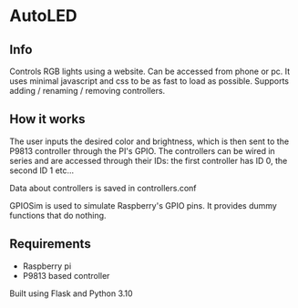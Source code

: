 # AutoLED

## Info

Controls RGB lights using a website. Can be accessed from phone or pc. It uses minimal javascript and css to be as fast
to load as possible. Supports adding / renaming / removing controllers.

## How it works

The user inputs the desired color and brightness, which is then sent to the P9813 controller through the PI's GPIO. The
controllers can be wired in series and are accessed through their IDs: the first controller has ID 0, the second ID 1
etc...

Data about controllers is saved in controllers.conf

GPIOSim is used to simulate Raspberry's GPIO pins. It provides dummy functions that do nothing.

## Requirements

- Raspberry pi
- P9813 based controller

Built using Flask and Python 3.10

